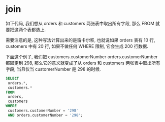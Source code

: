 # join

如下代码, 我们想从 orders 和 customers 两张表中取出所有字段, 那么 FROM 就要把这两个表都选上.

需要注意的是, 这种写法计算出来的是笛卡尔积, 也就说如果 orders 表有 10 行, customers 中有 20 行, 如果不做任何 WHERE 限制, 它会生成 200 行数据.

下面这个例子, 我们把  customers.customerNumber orders.customerNumber 都固定到 298, 那么它的意义就变成了从 orders 和 customers 两张表中取出所有字段, 当且仅当 customerNumber 是 298 的时候.

```sql
SELECT
 orders.*,
 customers.* 
FROM
 orders,
 customers 
WHERE
 customers.customerNumber = '298' 
 AND orders.customerNumber = '298';
```
